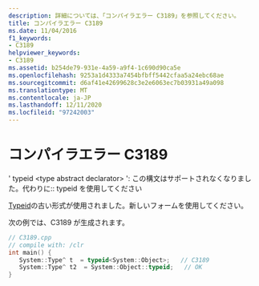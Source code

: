 ```yaml
---
description: 詳細については、「コンパイラエラー C3189」を参照してください。
title: コンパイラエラー C3189
ms.date: 11/04/2016
f1_keywords:
- C3189
helpviewer_keywords:
- C3189
ms.assetid: b254de79-931e-4a59-a9f4-1c690d90ca5e
ms.openlocfilehash: 9253a1d4333a7454bfbff5442cfaa5a24ebc68ae
ms.sourcegitcommit: d6af41e42699628c3e2e6063ec7b03931a49a098
ms.translationtype: MT
ms.contentlocale: ja-JP
ms.lasthandoff: 12/11/2020
ms.locfileid: "97242003"
---
```

# <a name="compiler-error-c3189"></a>コンパイラエラー C3189

' typeid \<type abstract declarator> ': この構文はサポートされなくなりました。代わりに:: typeid を使用してください

[Typeid](../../extensions/typeid-cpp-component-extensions.md)の古い形式が使用されました。新しいフォームを使用してください。

次の例では、C3189 が生成されます。

```cpp
// C3189.cpp
// compile with: /clr
int main() {
   System::Type^ t  = typeid<System::Object>;   // C3189
   System::Type^ t2  = System::Object::typeid;   // OK
}
```
